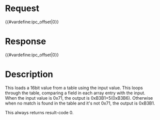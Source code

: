 # Request

{{#vardefine:ipc_offset\|0}}

# Response

{{#vardefine:ipc_offset\|0}}

# Description

This loads a 16bit value from a table using the input value. This loops
through the table, comparing a field in each array entry with the input.
When the input value is 0x71, the output is 0xB3B1+5(0xB3B6). Otherwise
when no match is found in the table and it's not 0x71, the output is
0xB3B1.

This always returns result-code 0.